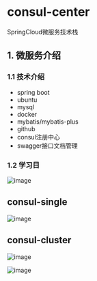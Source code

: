 # consul-center

SpringCloud微服务技术栈



## 1. 微服务介绍

### 1.1 技术介绍

- spring boot
- ubuntu
- mysql
- docker
- mybatis/mybatis-plus
- github
- consul注册中心
- swagger接口文档管理

### 1.2 学习目


![image](https://user-images.githubusercontent.com/49580847/221372875-c29e3338-803f-443d-bb40-f65391b0974d.png)


## consul-single
![image](https://user-images.githubusercontent.com/49580847/221372858-6e148627-5858-4cdd-bd74-5605ec069e5f.png)

## consul-cluster
![image](https://user-images.githubusercontent.com/49580847/221404447-2280c078-d80d-4367-a7ee-8ec8a5b7b88e.png)


![image](https://user-images.githubusercontent.com/49580847/221401055-17fcd5d4-a9f9-4ba3-ba62-fa5af2e948af.png)

